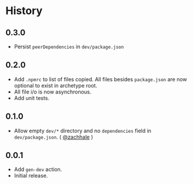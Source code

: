 History
=======

## 0.3.0

* Persist `peerDependencies` in `dev/package.json`

## 0.2.0

* Add `.npmrc` to list of files copied. All files besides `package.json` are
  now optional to exist in archetype root.
* All file i/o is now asynchronous.
* Add unit tests.

## 0.1.0

* Allow empty `dev/*` directory and no `dependencies` field in
  `dev/package.json`. ( [@zachhale][] )

## 0.0.1

* Add `gen-dev` action.
* Initial release.

[@ryan-roemer]: https://github.com/ryan-roemer
[@zachhale]: https://github.com/zachhale
